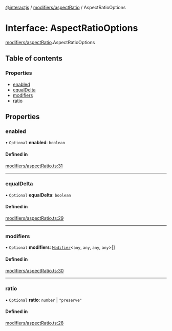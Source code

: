 [@interactjs](../README.md) / [modifiers/aspectRatio](../modules/modifiers_aspectRatio.md) / AspectRatioOptions

# Interface: AspectRatioOptions

[modifiers/aspectRatio](../modules/modifiers_aspectRatio.md).AspectRatioOptions

## Table of contents

### Properties

- [enabled](modifiers_aspectRatio.AspectRatioOptions.md#enabled)
- [equalDelta](modifiers_aspectRatio.AspectRatioOptions.md#equaldelta)
- [modifiers](modifiers_aspectRatio.AspectRatioOptions.md#modifiers)
- [ratio](modifiers_aspectRatio.AspectRatioOptions.md#ratio)

## Properties

### enabled

• `Optional` **enabled**: `boolean`

#### Defined in

[modifiers/aspectRatio.ts:31](https://github.com/taye/interact.js/blob/f56f1fa2/packages/@interactjs/modifiers/aspectRatio.ts#L31)

___

### equalDelta

• `Optional` **equalDelta**: `boolean`

#### Defined in

[modifiers/aspectRatio.ts:29](https://github.com/taye/interact.js/blob/f56f1fa2/packages/@interactjs/modifiers/aspectRatio.ts#L29)

___

### modifiers

• `Optional` **modifiers**: [`Modifier`](modifiers_types.Modifier.md)\<`any`, `any`, `any`, `any`\>[]

#### Defined in

[modifiers/aspectRatio.ts:30](https://github.com/taye/interact.js/blob/f56f1fa2/packages/@interactjs/modifiers/aspectRatio.ts#L30)

___

### ratio

• `Optional` **ratio**: `number` \| ``"preserve"``

#### Defined in

[modifiers/aspectRatio.ts:28](https://github.com/taye/interact.js/blob/f56f1fa2/packages/@interactjs/modifiers/aspectRatio.ts#L28)
